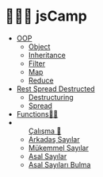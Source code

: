 # 🚀👩‍🚀 jsCamp

<ul>
  <li><a href="https://github.com/FatmaSedaOZYURT/jsCamp/tree/main/src/oop">OOP</a>
    <ul>
      <li><a href="https://github.com/FatmaSedaOZYURT/jsCamp/blob/main/src/oop/index.js">Object</a></li>
      <li><a href="https://github.com/FatmaSedaOZYURT/jsCamp/blob/main/src/oop/inheritance.js">Inheritance</a></li>
      <li><a href="https://github.com/FatmaSedaOZYURT/jsCamp/blob/main/src/oop/filter.js">Filter</a></li>
      <li><a href="https://github.com/FatmaSedaOZYURT/jsCamp/blob/main/src/oop/map.js">Map</a></li>
      <li><a href="https://github.com/FatmaSedaOZYURT/jsCamp/blob/main/src/oop/reduce.js">Reduce</a></li>
    </ul>
  </li>
  <li><a href="https://github.com/FatmaSedaOZYURT/jsCamp/tree/main/src/restSpreadDestructure">Rest Spread Destructed</a>
       <ul>
      <li><a href="https://github.com/FatmaSedaOZYURT/jsCamp/blob/main/src/restSpreadDestructure/Destructuring.js">Destructuring</a></li>
      <li><a href="https://github.com/FatmaSedaOZYURT/jsCamp/blob/main/src/restSpreadDestructure/Spread.js">Spread</a></li>
    </ul>
  </li>
  <li><a href="https://github.com/FatmaSedaOZYURT/jsCamp/blob/main/src/functions.js">Functions🏄‍♀️</a></li>
  
  <li>
    <ul><a href="https://github.com/FatmaSedaOZYURT/jsCamp/tree/main/src/Sample">Çalışma 🎯 </a>
      <li><a href="https://github.com/FatmaSedaOZYURT/jsCamp/blob/main/src/Sample/FriendNumber.js">Arkadaş Sayılar</a></li>
      <li><a href="https://github.com/FatmaSedaOZYURT/jsCamp/blob/main/src/Sample/PerfectNumber.js">Mükemmel Sayılar</a></li>
      <li><a href="https://github.com/FatmaSedaOZYURT/jsCamp/blob/main/src/Sample/PrimeNumber.js">Asal Sayılar</a></li>
      <li><a href="https://github.com/FatmaSedaOZYURT/jsCamp/blob/main/src/Sample/PrimeNumbers.js">Asal Sayıları Bulma</a></li>
    </ul>
   </li>
  
  </ul>
